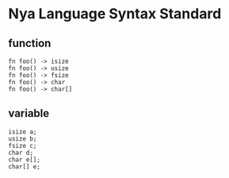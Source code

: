 # Nya Language Syntax Standard

## function

```
fn foo() -> isize
fn foo() -> usize
fn foo() -> fsize
fn foo() -> char
fn foo() -> char[]
```

## variable

```
isize a;
usize b;
fsize c;
char d;
char e[];
char[] e;
```

